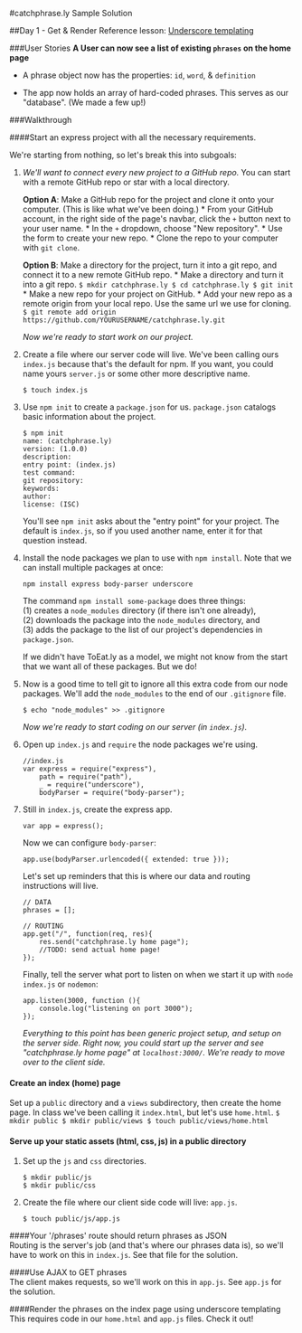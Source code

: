 #catchphrase.ly Sample Solution

##Day 1 - Get & Render
Reference lesson: [Underscore templating](https://github.com/sf-wdi-18/notes/tree/master/lectures/week-03/day_3_todo_ajax/dawn_templating)

###User Stories
**A User can now see a list of existing `phrases` on the home page**

* A phrase object now has the properties: `id`, `word`, & `definition`

* The app now holds an array of hard-coded phrases. This serves as our "database". (We made a few up!)

###Walkthrough  

####Start an express project with all the necessary requirements. 

We're starting from nothing, so let's break this into subgoals:
      
1. *We'll want to connect every new project to a GitHub repo.* You can start with a remote GitHub repo or star with a local directory.

	**Option A**: Make a GitHub repo for the project and clone it onto your computer. (This is like what we've been doing.)
		* From your GitHub account, in the right side of the page's navbar, click the `+` button next to your user name. 
		* In the `+` dropdown, choose "New repository".
		* Use the form to create your new repo.
		* Clone the repo to your computer with `git clone`.

	**Option B**: Make a directory for the project, turn it into a git repo, and connect it to a new remote GitHub repo. 
		* Make a directory and turn it into a git repo.
			```
			$ mkdir catchphrase.ly
			$ cd catchphrase.ly
			$ git init
			```
		* Make a new repo for your project on GitHub.
		* Add your new repo as a remote origin from your local repo. Use the same url we use for cloning.
			```
			$ git remote add origin https://github.com/YOURUSERNAME/catchphrase.ly.git
			```   
			
			
			    
	*Now we're ready to start work on our project.*

2. Create a file where our server code will live. We've been calling ours `index.js` because that's the default for npm. If you want, you could name yours `server.js` or some other more descriptive name.

	```
	$ touch index.js
	```

3. Use `npm init` to create a `package.json` for us. `package.json` catalogs basic information about the project. 

	```
	$ npm init
	name: (catchphrase.ly) 
	version: (1.0.0) 
	description: 
	entry point: (index.js) 
	test command: 
	git repository: 
	keywords: 
	author: 
	license: (ISC) 
	```
	You'll see `npm init` asks about the "entry point" for your project. The default is `index.js`, so if you used another name, enter it for that question instead.

4. Install the node packages we plan to use with `npm install`. Note that we can install multiple packages at once:

	```
	npm install express body-parser underscore
	```

	The command `npm install some-package` does three things:   
   	(1) creates a `node_modules` directory (if there isn't one already),    
   	(2) downloads the package into the `node_modules` directory, and    
   	(3) adds the package to the list of our project's dependencies in `package.json`.

   	If we didn't have ToEat.ly as a model, we might not know from the start that we want all of these packages. But we do!

5. Now is a good time to tell git to ignore all this extra code from our node packages.  We'll add the `node_modules` to the end of our `.gitignore` file.
	```
	$ echo "node_modules" >> .gitignore
	```   
	   
	   
   	*Now we're ready to start coding on our server (in `index.js`).*


6. Open up `index.js` and `require` the node packages we're using.
	```
	//index.js
	var express = require("express"),
	    path = require("path"),
	    _ = require("underscore"),
	    bodyParser = require("body-parser");
	```
 

7. Still in `index.js`, create the express app.   
	```
	var app = express();
	```
	Now we can configure `body-parser`:   
	```
	app.use(bodyParser.urlencoded({ extended: true }));
	```
	Let's set up reminders that this is where our data and routing instructions will live.   
	```
	// DATA
	phrases = [];

	// ROUTING
	app.get("/", function(req, res){
		res.send("catchphrase.ly home page");
		//TODO: send actual home page!
	});

	```
	Finally, tell the server what port to listen on when we start it up with `node index.js` or `nodemon`:
	```
	app.listen(3000, function (){
  		console.log("listening on port 3000");
	});
	```   
   
   
	*Everything to this point has been generic project setup, and setup on the server side. Right now, you could start up the server and see "catchphrase.ly home page" at `localhost:3000/`. We're ready to move over to the client side.*


#### Create an index (home) page

Set up a `public` directory and a `views` subdirectory, then create the home page. In class we've been calling it `index.html`, but let's use `home.html`.
	```
	$ mkdir public
	$ mkdir public/views
	$ touch public/views/home.html
	```

#### Serve up your static assets (html, css, js) in a public directory

1. Set up the `js` and `css` directories.
	```
	$ mkdir public/js
	$ mkdir public/css
	```
2. Create the file where our client side code will live: `app.js`.
	```
	$ touch public/js/app.js
	```

####Your '/phrases' route should return phrases as JSON   
Routing is the server's job (and that's where our phrases data is), so we'll have to work on this in `index.js`. See that file for the solution.

####Use AJAX to GET phrases   
The client makes requests, so we'll work on this in `app.js`. See `app.js` for the solution. 

####Render the phrases on the index page using underscore templating    
This requires code in our `home.html` and `app.js` files. Check it out!

